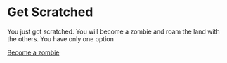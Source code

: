 # Get Scratched

You just got scratched. You will become a zombie and roam the land with the others. You have only one option


[Become a zombie](party-zombie.md)
